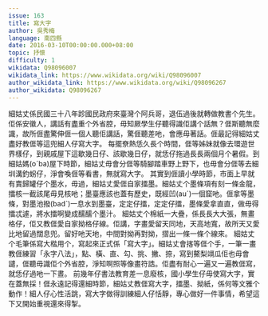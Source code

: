 ```yaml
---
issue: 163
title: 寫大字
author: 吳秀梅
language: 南四縣
date: 2016-03-10T00:00:00.000+08:00
topic: 抒懷
difficulty: 1
wikidata: Q98096007
wikidata_link: https://www.wikidata.org/wiki/Q98096007
author_wikidata_link: https://www.wikidata.org/wiki/Q98096267
author_wikidata: Q98096267
---
```

細姑丈係民國三十八年跈國民政府來臺灣个阿兵哥，退伍過後就轉做教書个先生。佢係安徽人，講話有盡重个外省腔，毋知厥學生仔聽得識佢講个話無？𠊎斯聽無麼識，故所𠊎盡驚伸𠊎一個人聽佢講話，驚𠊎聽差吔，會應毋著話。𠊎最記得細姑丈盡好教𠊎等這兜細人仔寫大字。
每擺尞熱恁久長个時間，𠊎等姊妹就像去環遊世界樣仔，到親戚屋下這歇幾日仔、該歇幾日仔，就恁仔拖過長長兩個月个暑假。到細姑媽(oˊba)屋下時節，細姑丈毋會分𠊎等騎腳踏車野上野下，也毋會分𠊎等去細圳溝釣𧊅仔，淨會喚𠊎等看書，無就寫大字。
其實到𠊎讀小學時節，市面上早就有賣歸罐仔个墨水，毋過，細姑丈愛𠊎自家擂墨。細姑丈个墨條項有刻一條金龍，擂核一截該尾毋見核吔；墨臺應該也蓋有歷史，既經凹(auˊ)一個窟吔。𠊎拿等墨條，對墨池撥(badˋ)一息水到墨臺，定定仔擂，定定仔擂，墨條愛拿直直，做毋得擂忒遽，將水擂啊變成醹醹个墨汁。
細姑丈个棉紙一大疊，係長長大大張，無畫格仔，佢又教𠊎愛自家拗格仔線。佢講，字畫愛留天同地，天高地寬，故所天又愛比地留過闊息兜。留好吔天地，中間對拗再對拗，摺出一條一條个線來。
細姑丈个毛筆係寫大楷用个，寫起來正式係「寫大字」。細姑丈會揢等𠊎个手，一筆一畫教𠊎練習「永字八法」，點、橫、直、勾、挑、撇、捺，寫到鰲梨竵瓜佢也毋會譴，𠊎聽毋識佢个外省腔，淨知啊照等像畫符誥。佢盡有耐心一遍又一遍教𠊎寫，就恁仔過吔一下晝。
前幾年仔書法教育差一息廢核，國小學生仔毋使寫大字，實在蓋無採！𠊎永遠記得還細時節，細姑丈教𠊎寫大字，擂墨、拗紙，係何等文雅个動作！細人仔心性活跳，寫大字做得訓練細人仔恬靜，專心做好一件事情，希望這下又開始重視還來得掣。
